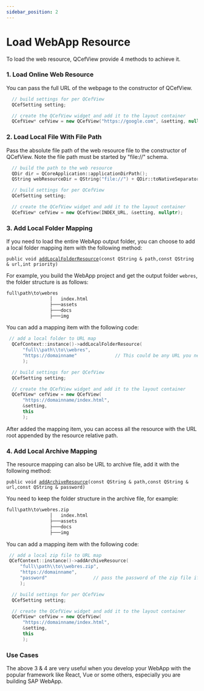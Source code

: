 ```yaml
---
sidebar_position: 2
---
```


# Load WebApp Resource

To load the web resource, QCefView provide 4 methods to achieve it.

### 1. Load Online Web Resource

You can pass the full URL of the webpage to the constructor of QCefView.
```cpp
  // build settings for per QCefView
  QCefSetting setting;

  // create the QCefView widget and add it to the layout container
  QCefView* cefView = new QCefView("https://google.com", &setting, nullptr);
```

### 2. Load Local File With File Path

Pass the absolute file path of the web resource file to the constructor of QCefView. Note the file path must be started by "file://" schema.
```cpp
  // build the path to the web resource
  QDir dir = QCoreApplication::applicationDirPath();
  QString webResourceDir = QString("file://") + QDir::toNativeSeparators(dir.filePath("webres/index.html"));

  // build settings for per QCefView
  QCefSetting setting;

  // create the QCefView widget and add it to the layout container
  QCefView* cefView = new QCefView(INDEX_URL, &setting, nullptr);
```
### 3. Add Local Folder Mapping

If you need to load the entire WebApp output folder, you can choose to add a local folder mapping item with the following method:

`public void `[`addLocalFolderResource`](/docs/reference/QCefContext#class_q_cef_context_1aecc6f7ee9d296bcf8d2ba470e0c0e454)`(const QString & path,const QString & url,int priority)`

For example, you build the WebApp project and get the output folder `webres`, the folder structure is as follows:
```bash
full\path\to\webres
                │   index.html
                ├───assets
                ├───docs
                ├───img
```

You can add a mapping item with the following code:
```cpp
 // add a local folder to URL map
  QCefContext::instance()->addLocalFolderResource(
      "full\\path\\to\\webres", 
      "https://domainname"              // This could be any URL you need
      );

  // build settings for per QCefView
  QCefSetting setting;

  // create the QCefView widget and add it to the layout container
  QCefView* cefView = new QCefView(
      "https://domainname/index.html", 
      &setting, 
      this
      );
```

After added the mapping item, you can access all the resource with the URL root appended by the resource relative path.

### 4. Add Local Archive Mapping

The resource mapping can also be URL to archive file, add it with the following method:

`public void `[`addArchiveResource`](/docs/reference/QCefContext#class_q_cef_context_1a007272d5df4016143f6b9e221a3b0eb1)`(const QString & path,const QString & url,const QString & password)`

You need to keep the folder structure in the archive file, for example:
```bash
full\path\to\webres.zip
                │   index.html
                ├───assets
                ├───docs
                ├───img
```

You can add a mapping item with the following code:
```cpp
 // add a local zip file to URL map
 QCefContext::instance()->addArchiveResource(
     "full\\path\\to\\webres.zip", 
     "https://domainname",
     "password"                 // pass the password of the zip file if needed
     );

  // build settings for per QCefView
  QCefSetting setting;

  // create the QCefView widget and add it to the layout container
  QCefView* cefView = new QCefView(
      "https://domainname/index.html", 
      &setting, 
      this
      );
```

### Use Cases

The above 3 & 4 are very useful when you develop your WebApp with the popular framework like React, Vue or some others, especially you are building SAP WebApp.